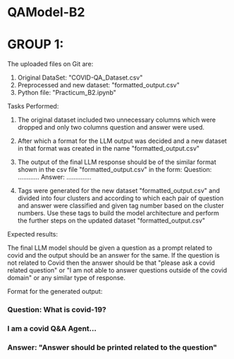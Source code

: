 # QAModel-B2

# GROUP 1:

The uploaded files on Git are: 

1. Original DataSet:  "COVID-QA_Dataset.csv"
2. Preprocessed and new dataset:   "formatted_output.csv"
3. Python file:   "Practicum_B2.ipynb"


Tasks Performed:

1. The original dataset included two unnecessary columns which were dropped and only two columns question and answer were used.
2. After which a format for the LLM output was decided and a new dataset in that format was created in the name "formatted_output.csv" 
3. The output of the final LLM response should be of the similar format shown in the csv file "formatted_output.csv" in the form:
        Question: ............
        Answer: ..............

4. Tags were generated for the new dataset "formatted_output.csv" and divided into four clusters and according to which each pair of question and answer were classified and given tag number based on the cluster numbers. Use these tags to build the model architecture and perform the further steps on the updated dataset "formatted_output.csv"


Expected results:

The final LLM model should be given a question as a prompt related to covid and the output should be an answer for the same. If the question is not related to Covid then the answer should be that "please ask a covid related question" or "I am not able to answer questions outside of the covid domain" or any similar type of response.


Format for the generated output: 

### Question: What is covid-19?
### I am a covid Q&A Agent... 

### Answer: "Answer should be printed related to the question"